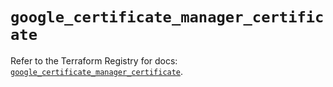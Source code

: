 # `google_certificate_manager_certificate`

Refer to the Terraform Registry for docs: [`google_certificate_manager_certificate`](https://registry.terraform.io/providers/hashicorp/google/6.41.0/docs/resources/certificate_manager_certificate).
